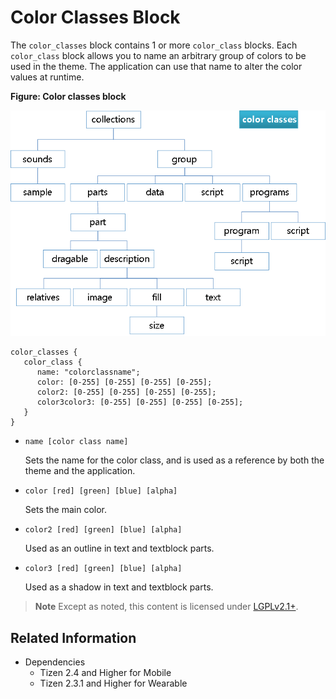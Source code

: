 # Color Classes Block

The `color_classes` block contains 1 or more `color_class` blocks. Each `color_class` block allows you to name an arbitrary group of colors to be used in the theme. The application can use that name to alter the color values at runtime.

**Figure: Color classes block**

![Color classes block](./media/diagram_color_classes.png)

```
color_classes {
   color_class {
      name: "colorclassname";
      color: [0-255] [0-255] [0-255] [0-255];
      color2: [0-255] [0-255] [0-255] [0-255];
      color3color3: [0-255] [0-255] [0-255] [0-255];
   }
}
```

- `name [color class name]`  

  Sets the name for the color class, and is used as a reference by both the theme and the application.

- `color [red] [green] [blue] [alpha]`  

  Sets the main color.

- `color2 [red] [green] [blue] [alpha]`  

  Used as an outline in text and textblock parts.

- `color3 [red] [green] [blue] [alpha]`  

  Used as a shadow in text and textblock parts.

> **Note**
> Except as noted, this content is licensed under [LGPLv2.1+](http://opensource.org/licenses/LGPL-2.1).

## Related Information
- Dependencies
  - Tizen 2.4 and Higher for Mobile
  - Tizen 2.3.1 and Higher for Wearable
